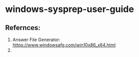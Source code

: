 # windows-sysprep-user-guide

## Refernces:
1. Answer File Generator: https://www.windowsafg.com/win10x86_x64.html 
2. 
